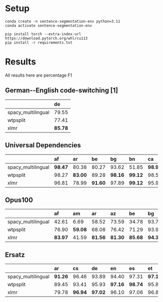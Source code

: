 # Setup

```
conda create -n sentence-segmentation-env python=3.11
conda activate sentence-segmentation-env

pip install torch --extra-index-url https://download.pytorch.org/whl/cu113
pip install -r requirements.txt

```

# Results

All results here are percentage F1

## German--English code-switching [1]

|                    | de        |
|:-------------------|:----------|
| spacy_multilingual | 79.55     |
| wtpsplit           | 77.41     |
| xlmr               | **85.78** |

## Universal Dependencies

|                    | af        | ar        | be        | bg        | bn        | ca        | cs        | cy        | da        | de        | el        | en        | es        | et        | eu        | fa        | fi        | fr        | ga        | gd        | gl        | he        | hi        | hu        | hy        | id        | is        | it        | ja        | jv        | kk        | ko        | la        | lt        | lv        | mr        | nl        | pl        | pt        | ro        | ru        | sk        | sl        | sq         | sr        | sv        | ta        | th        | tr        | uk        | ur        | vi        | zh        |
|:-------------------|:----------|:----------|:----------|:----------|:----------|:----------|:----------|:----------|:----------|:----------|:----------|:----------|:----------|:----------|:----------|:----------|:----------|:----------|:----------|:----------|:----------|:----------|:----------|:----------|:----------|:----------|:----------|:----------|:----------|:----------|:----------|:----------|:----------|:----------|:----------|:----------|:----------|:----------|:----------|:----------|:----------|:----------|:----------|:-----------|:----------|:----------|:----------|:----------|:----------|:----------|:----------|:----------|:----------|
| spacy_multilingual | **98.47** | 80.38     | 80.27     | 93.62     | 51.85     | **98.95** | 89.68     | 98.89     | 94.96     | 88.02     | 94.16     | 92.20     | **98.70** | 93.77     | 95.79     | **99.83** | 92.88     | 96.33     | **96.67** | 63.04     | 92.37     | 94.37     | 0.32      | **98.45** | 11.39     | 98.01     | **95.41** | 92.49     | 0.37      | 98.03     | 96.21     | **99.80** | 0.09      | 93.86     | **98.52** | 92.13     | 92.86     | 97.02     | 94.91     | **98.05** | 84.31     | 90.26     | **98.23** | **100.00** | 97.84     | 94.91     | 66.67     | 1.95      | **97.63** | 94.16     | 0.37      | 96.40     | 0.40      |
| wtpsplit           | 98.27     | **83.00** | 89.28     | **98.16** | **99.12** | 98.52     | 92.98     | **99.26** | 94.56     | 96.13     | **96.94** | 94.73     | 97.60     | 94.09     | 97.24     | 97.29     | 94.69     | **96.71** | 86.60     | 72.17     | **98.87** | 95.79     | 96.78     | 96.08     | **96.80** | **98.41** | 86.39     | 95.45     | **95.84** | **98.18** | 96.28     | 99.11     | 91.43     | **97.67** | 96.42     | 91.84     | 93.61     | 95.92     | **96.13** | 81.50     | 86.28     | 95.57     | 96.85     | 99.17      | **98.45** | **95.86** | **97.54** | 70.26     | 96.00     | 92.08     | 93.79     | 92.97     | **97.25** |
| xlmr               | 96.81     | 78.99     | **91.60** | 97.89     | **99.12** | 95.99     | **96.05** | 97.17     | **96.62** | **96.29** | 94.33     | **94.76** | 95.73     | **96.20** | **97.37** | 97.49     | **96.34** | 95.70     | 89.78     | **84.20** | 95.72     | **95.95** | **97.51** | 96.24     | 95.62     | 97.22     | 92.93     | **96.88** | 94.23     | 96.29     | **98.40** | 97.46     | **96.35** | 95.82     | 96.91     | **95.92** | **96.27** | **97.24** | 95.83     | 94.63     | **91.59** | **95.88** | 96.43     | 98.36      | 96.83     | 94.95     | 95.93     | **89.26** | 96.52     | **94.59** | **96.20** | **97.31** | 95.12     |

## Opus100

|                    | af        | am        | ar        | az        | be        | bg        | bn        | ca        | cs        | cy        | da        | de        | el        | en        | eo        | es        | et        | eu        | fa        | fi        | fr        | fy        | ga        | gd        | gl        | gu        | ha        | he        | hi        | hu        | hy        | id        | is        | it        | ja        | ka        | kk        | km        | kn        | ko        | ku        | ky        | lt        | lv        | mg        | mk        | ml        | mn        | mr        | ms        | my        | ne        | nl        | pa        | pl        | ps        | pt        | ro        | ru        | si        | sk        | sl        | sq        | sr        | sv        | ta        | te        | th        | tr        | uk        | ur        | uz        | vi        | xh        | yi        | zh        |
|:-------------------|:----------|:----------|:----------|:----------|:----------|:----------|:----------|:----------|:----------|:----------|:----------|:----------|:----------|:----------|:----------|:----------|:----------|:----------|:----------|:----------|:----------|:----------|:----------|:----------|:----------|:----------|:----------|:----------|:----------|:----------|:----------|:----------|:----------|:----------|:----------|:----------|:----------|:----------|:----------|:----------|:----------|:----------|:----------|:----------|:----------|:----------|:----------|:----------|:----------|:----------|:----------|:----------|:----------|:----------|:----------|:----------|:----------|:----------|:----------|:----------|:----------|:----------|:----------|:----------|:----------|:----------|:----------|:----------|:----------|:----------|:----------|:----------|:----------|:----------|:----------|:----------|
| spacy_multilingual | 42.61     | 6.69      | 58.52     | 73.59     | 34.78     | 93.74     | 38.04     | 88.76     | 87.70     | 26.30     | 90.52     | 74.15     | 89.75     | 89.25     | 88.77     | 90.95     | 87.26     | 81.20     | 55.40     | 93.28     | 85.77     | 21.49     | 60.61     | 36.83     | 88.77     | 5.59      | **89.39** | **92.21** | 53.33     | 93.26     | 24.14     | 90.13     | **95.38** | 86.32     | 0.20      | 38.24     | 42.39     | 0.10      | 9.66      | 51.79     | 27.64     | 21.77     | 76.91     | 77.02     | 83.60     | **93.74** | 39.09     | 33.23     | 86.56     | 87.39     | 0.10      | 6.59      | **93.65** | 5.26      | 92.42     | 2.41      | 92.07     | 91.63     | 75.95     | 75.91     | 92.13     | 93.00     | **92.96** | **95.01** | 93.52     | 36.97     | 64.59     | 21.64     | **94.05** | 89.68     | 29.17     | 64.99     | 90.59     | 64.89     | 4.14      | 0.09      |
| wtpsplit           | 76.90     | **59.08** | 68.08     | 76.42     | 71.29     | 93.97     | 79.76     | 89.79     | 89.36     | 73.21     | 90.02     | 80.74     | 92.80     | 91.91     | 92.24     | 92.11     | 84.47     | 87.24     | 59.97     | 91.96     | 88.53     | 65.84     | 79.49     | 83.33     | 90.31     | **70.51** | 82.43     | 90.58     | 66.70     | 93.00     | 87.14     | 89.80     | 94.77     | 87.43     | **41.79** | **91.26** | 73.25     | **69.54** | 68.98     | 56.21     | **79.12** | 83.94     | 81.33     | 82.70     | **89.33** | 92.87     | 80.81     | 73.26     | 89.20     | 88.51     | **65.54** | **71.33** | 92.63     | 64.11     | 92.72     | **62.84** | 91.05     | 90.91     | 84.23     | 80.32     | 92.30     | 92.19     | 90.32     | 94.76     | 92.08     | 63.48     | 76.49     | 68.88     | 93.30     | 89.60     | 52.59     | **77.79** | 91.29     | 80.28     | **75.70** | 71.64     |
| xlmr               | **83.97** | 41.59     | **81.56** | **81.30** | **85.68** | **94.34** | **84.10** | **91.80** | **91.23** | **78.72** | **92.64** | **86.73** | **93.87** | **94.50** | **94.57** | **93.18** | **90.19** | **90.28** | **74.79** | **94.06** | **90.46** | **81.76** | **84.33** | **85.62** | **92.55** | 67.26     | 86.61     | 91.22     | **72.69** | **94.53** | **89.83** | **92.24** | 93.78     | **89.27** | 41.43     | 78.39     | **89.15** | 36.60     | **70.51** | **82.77** | 58.14     | **89.41** | **89.99** | **88.25** | 86.82     | 92.81     | **86.14** | **94.73** | **93.25** | **92.44** | 49.39     | 66.02     | 93.60     | **69.22** | **93.51** | 61.86     | **92.84** | **93.19** | **89.47** | **86.24** | **92.95** | **93.46** | 91.79     | 94.16     | **93.93** | **72.74** | **81.77** | **74.49** | 93.17     | **92.15** | **62.92** | 75.65     | **93.41** | **84.89** | 56.85     | **77.07** |

## Ersatz

|                    | ar        | cs        | de        | en        | es        | et        | fi        | fr        | gu        | hi        | ja        | kk        | km        | lt        | lv        | pl        | ps        | ro        | ru        | ta        | tr        | zh        |
|:-------------------|:----------|:----------|:----------|:----------|:----------|:----------|:----------|:----------|:----------|:----------|:----------|:----------|:----------|:----------|:----------|:----------|:----------|:----------|:----------|:----------|:----------|:----------|
| spacy_multilingual | **91.26** | 96.46     | 93.89     | 94.40     | 97.31     | **97.15** | 94.99     | 96.43     | 4.44      | 18.41     | 0.18      | 97.11     | 0.08      | 93.53     | **98.73** | 93.69     | **94.44** | 94.87     | 93.45     | 68.65     | 95.39     | 0.10      |
| wtpsplit           | 89.45     | 93.41     | 95.93     | **97.16** | **98.74** | 95.84     | 97.10     | **97.61** | 90.62     | 94.87     | **82.14** | 95.94     | **82.89** | **96.74** | 97.22     | 95.16     | 86.99     | **97.55** | **97.82** | 94.76     | 93.53     | 89.02     |
| xlmr               | 79.78     | **96.94** | **97.02** | 96.10     | 97.06     | 96.80     | **97.67** | 96.33     | **93.73** | **95.34** | 77.54     | **97.28** | 78.94     | 96.13     | 96.45     | **96.71** | 92.33     | 96.24     | 97.15     | **95.94** | **95.76** | **90.11** |